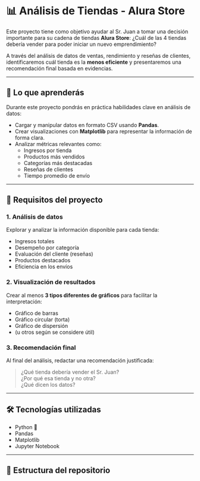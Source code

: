# 📊 Análisis de Tiendas - Alura Store

Este proyecto tiene como objetivo ayudar al Sr. Juan a tomar una decisión importante para su cadena de tiendas **Alura Store**: ¿Cuál de las 4 tiendas debería vender para poder iniciar un nuevo emprendimiento?

A través del análisis de datos de ventas, rendimiento y reseñas de clientes, identificaremos cuál tienda es la **menos eficiente** y presentaremos una recomendación final basada en evidencias.

---

## 🧠 Lo que aprenderás

Durante este proyecto pondrás en práctica habilidades clave en análisis de datos:

- Cargar y manipular datos en formato CSV usando **Pandas**.
- Crear visualizaciones con **Matplotlib** para representar la información de forma clara.
- Analizar métricas relevantes como:
  - Ingresos por tienda
  - Productos más vendidos
  - Categorías más destacadas
  - Reseñas de clientes
  - Tiempo promedio de envío

---

## 📌 Requisitos del proyecto

### 1. Análisis de datos

Explorar y analizar la información disponible para cada tienda:
- Ingresos totales
- Desempeño por categoría
- Evaluación del cliente (reseñas)
- Productos destacados
- Eficiencia en los envíos

### 2. Visualización de resultados

Crear al menos **3 tipos diferentes de gráficos** para facilitar la interpretación:
- Gráfico de barras
- Gráfico circular (torta)
- Gráfico de dispersión
- (u otros según se considere útil)

### 3. Recomendación final

Al final del análisis, redactar una recomendación justificada:
> ¿Qué tienda debería vender el Sr. Juan?  
> ¿Por qué esa tienda y no otra?  
> ¿Qué dicen los datos?

---

## 🛠 Tecnologías utilizadas

- Python 🐍
- Pandas
- Matplotlib
- Jupyter Notebook

---

## 📁 Estructura del repositorio


